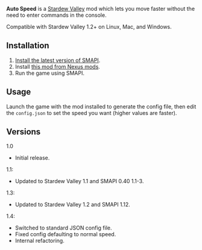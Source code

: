 ﻿**Auto Speed** is a [Stardew Valley](http://stardewvalley.net/) mod which lets you move faster
without the need to enter commands in the console.

Compatible with Stardew Valley 1.2+ on Linux, Mac, and Windows.

## Installation
1. [Install the latest version of SMAPI](https://github.com/Pathoschild/SMAPI/releases).
2. Install [this mod from Nexus mods](http://www.nexusmods.com/stardewvalley/mods/443).
3. Run the game using SMAPI.

## Usage
Launch the game with the mod installed to generate the config file, then edit the `config.json` to
set the speed you want (higher values are faster).

## Versions
1.0
* Initial release.

1.1:
* Updated to Stardew Valley 1.1 and SMAPI 0.40 1.1-3.

1.3:
* Updated to Stardew Valley 1.2 and SMAPI 1.12.

1.4:
* Switched to standard JSON config file.
* Fixed config defaulting to normal speed.
* Internal refactoring.
